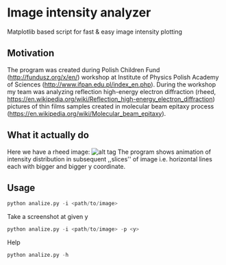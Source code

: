 # Image intensity analyzer
Matplotlib based script for fast &amp; easy image intensity plotting

## Motivation
The program was created during Polish Children Fund (http://fundusz.org/x/en/) workshop at Institute of Physics Polish Academy of Sciences (http://www.ifpan.edu.pl/index_en.php). During the workshop my team was analyzing reflection high-energy electron diffraction (rheed, https://en.wikipedia.org/wiki/Reflection_high-energy_electron_diffraction) pictures of thin films samples created in molecular beam epitaxy process (https://en.wikipedia.org/wiki/Molecular_beam_epitaxy).

## What it actually do
Here we have a rheed image:
![alt tag](https://raw.githubusercontent.com/Cheetar/image-intensity-analyzer/blob/master/rheed.bmp)
The program shows animation of intensity distribution in subsequent ,,slices'' of image i.e. horizontal lines each with bigger and bigger y coordinate.

## Usage
``` python
python analize.py -i <path/to/image>
```
Take a screenshot at given y 
``` python
python analize.py -i <path/to/image> -p <y>
```

Help
``` python
python analize.py -h
```

